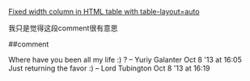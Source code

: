 [Fixed width column in HTML table with table-layout=auto](http://stackoverflow.com/questions/14345194/fixed-width-column-in-html-table-with-table-layout-auto)

我只是觉得这段comment很有意思

##comment

Where have you been all my life :) ? – Yuriy Galanter Oct 8 '13 at 16:05 
   
  
Just returning the favor :) – Lord Tubington Oct 8 '13 at 16:19 